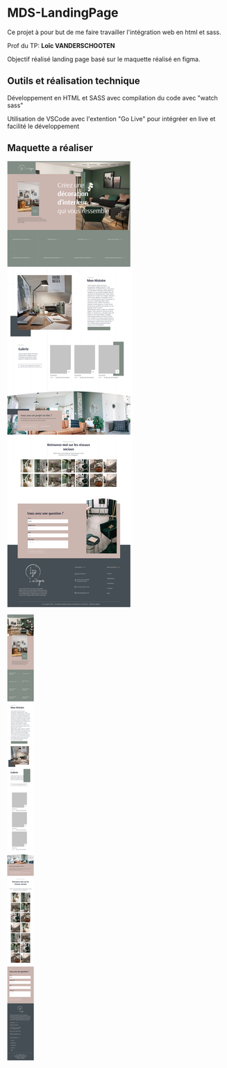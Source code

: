 # MDS-LandingPage
Ce projet à pour but de me faire travailler l'intégration web en html et sass.

Prof du TP: **Loîc VANDERSCHOOTEN**

Objectif réalisé landing page basé sur le maquette réalisé en figma.

## Outils et réalisation technique
Développement en HTML et SASS avec compilation du code avec "watch sass"

Utilisation de VSCode avec l'extention "Go Live" pour intégréer en live et facilité le développement

## Maquette a réaliser
![maquette desktop](maquette/desktop.png)

![maquette smartphone](maquette/phone.png)
